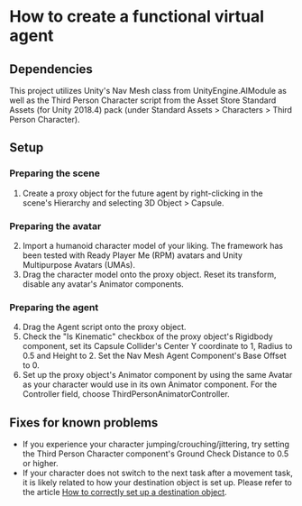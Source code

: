 # How to create a functional virtual agent

## Dependencies

This project utilizes Unity's Nav Mesh class from UnityEngine.AIModule as well as the Third Person Character script from the Asset Store Standard Assets (for Unity 2018.4) pack (under Standard Assets > Characters > Third Person Character).

## Setup

### Preparing the scene

1. Create a proxy object for the future agent by right-clicking in the scene's Hierarchy and selecting 3D Object > Capsule.

### Preparing the avatar

2. Import a humanoid character model of your liking. The framework has been tested with Ready Player Me (RPM) avatars and Unity Multipurpose Avatars (UMAs).
3. Drag the character model onto the proxy object. Reset its transform, disable any avatar's Animator components.

### Preparing the agent

4. Drag the Agent script onto the proxy object.
5. Check the "Is Kinematic" checkbox of the proxy object's Rigidbody component, set its Capsule Collider's Center Y coordinate to 1, Radius to 0.5 and Height to 2. Set the Nav Mesh Agent Component's Base Offset to 0.
6. Set up the proxy object's Animator component by using the same Avatar as your character would use in its own Animator component. For the Controller field, choose ThirdPersonAnimatorController.

## Fixes for known problems

- If you experience your character jumping/crouching/jittering, try setting the Third Person Character component's Ground Check Distance to 0.5 or higher.
- If your character does not switch to the next task after a movement task, it is likely related to how your destination object is set up. Please refer to the article [How to correctly set up a destination object](set_up_destination_object.md).
